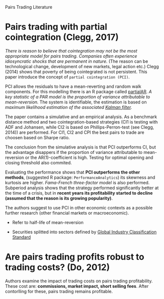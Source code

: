 Pairs Trading Literature

# Pairs trading with partial cointegration (Clegg, 2017)

*There is reason to believe that cointegration may not be the most appropriate model for pairs trading.* *Companies often experience idiosyncratic shocks that are permanent in nature.* (The reason can be technological change, development of new markets, legal action etc.) Clegg (2014) shows that poverty of being cointegrated is not persistent. This paper introduce the concept of `partial cointegration (PCI)`.

PCI allows the residuals to have a mean-reverting and random walk components. For this modelling there is an R package called [partialAR](https://cran.r-project.org/web/packages/partialAR/index.html). *A key statistic of a PAR model is the proportion of variance attributable to mean-reversion.* The system is identifiable, the estimation is based on *maximum likelihood estimation of the associated [Kalman filter](https://hu.wikipedia.org/wiki/K%C3%A1lm%C3%A1n-sz%C5%B1r%C5%91).* 

The paper contains a simulative and an empirical analysis. As a benchmark distance method and two cointegration-based strategies (CI1 is testing with ADF and Johansen, while CI2 is based on Phillips-Perron-test (see Clegg, 2014)) are performed. For CI1, CI2 and CPI the best pairs to trade are choosen based on Sharpe ratio.

The conclusion from the simulative analysis is that PCI outperforms CI, but the advantage disappers if the proportion of variance attributable to mean-reversion or the AR(1)-coefficient is high. Testing for optimal opening and closing threshold also commited.

Evaluating the performance shows that **PCI outperforms the other methods**, (suggested R package: `PerformanceAnalytics`) its skewness and kurtosis are higher. *Fama-French three-factor model* is also performed. Subperiod analysis shows that the strategy performed significantly better at the time of a crisis, but in **recent years its profitability started to decline (assumed that the reason is its growing popularity)**.

The authors suggest to use PCI in other economic contexts as a possible further research (other financial markets or macroeconomic). 

- Refer to half-life of mean-reversion

- Securities splitted into sectors defined by [Global Industry Classification Standard](https://www.msci.com/gics)

# Are pairs trading profits robust to trading costs? (Do, 2012)

Authors examine the impact of trading costs on pairs trading profitability. These cost are: **commissions, market impact, short selling fees**. After contorlling for these, pairs trading remains profitable.

